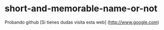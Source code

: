 # short-and-memorable-name-or-not
Probando github
[Si tienes dudas visita esta web] (http://www.google.com)
